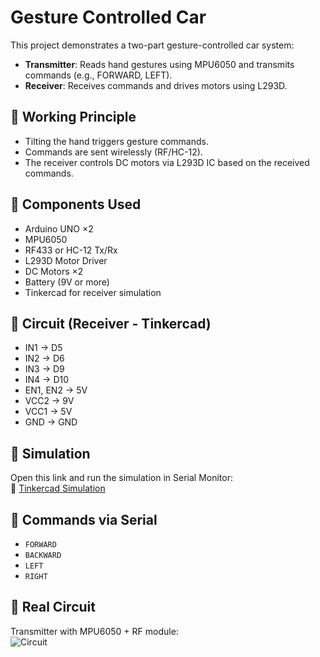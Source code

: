 # Gesture Controlled Car

This project demonstrates a two-part gesture-controlled car system:
- **Transmitter**: Reads hand gestures using MPU6050 and transmits commands (e.g., FORWARD, LEFT).
- **Receiver**: Receives commands and drives motors using L293D.

## 🧠 Working Principle
- Tilting the hand triggers gesture commands.
- Commands are sent wirelessly (RF/HC-12).
- The receiver controls DC motors via L293D IC based on the received commands.

## 🧰 Components Used
- Arduino UNO ×2
- MPU6050
- RF433 or HC-12 Tx/Rx
- L293D Motor Driver
- DC Motors ×2
- Battery (9V or more)
- Tinkercad for receiver simulation

## 🔌 Circuit (Receiver - Tinkercad)

- IN1 → D5  
- IN2 → D6  
- IN3 → D9  
- IN4 → D10  
- EN1, EN2 → 5V  
- VCC2 → 9V  
- VCC1 → 5V  
- GND → GND

## 🧪 Simulation

Open this link and run the simulation in Serial Monitor:  
📎 [Tinkercad Simulation](https://www.tinkercad.com/things/9jCWzKPQQnl-gesture-controlled-car)

## 🔄 Commands via Serial
- `FORWARD`
- `BACKWARD`
- `LEFT`
- `RIGHT`

## 📸 Real Circuit

Transmitter with MPU6050 + RF module:  
![Circuit](circuit_image.jpg)